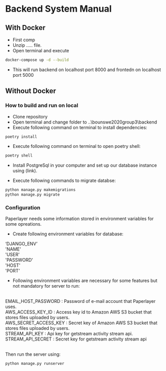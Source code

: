 # Backend System Manual
## With Docker
- First comp
- Unzip ..... file. <br/>
- Open terminal and execute <br/>

```bash
docker-compose up -d --build
```

- This will run backend on localhost port 8000 and frontedn on localhost port 5000

## Without Docker
### How to build and run on local
- Clone repository <br/>
- Open terminal and change folder to ..\bounswe2020group3\backend <br/>
- Execute following command on terminal to install dependencies: <br/>
```bash
poetry install
```
- Execute following command on terminal to open poetry shell: <br/>

```bash
poetry shell
```
- Install PostgreSql in your computer and set up our database instance using (link). <br/>

- Execute following commands to migrate databse: <br/>
```bash
python manage.py makemigrations
python manage.py migrate
```

### Configuration
Paperlayer needs  some information stored in environment variables for some opreations.   <br/>
- Create following environment variables for database: <br/>

‘DJANGO_ENV’ <br/>
'NAME' <br/>
'USER' <br/>
'PASSWORD' <br/>
'HOST' <br/>
'PORT’ <br/>

- Following environment variables are necessary for some features but not mandatory for server to run: <br/>
<br/>
EMAIL_HOST_PASSWORD : Password of e-mail account that Paperlayer uses. <br/>
AWS_ACCESS_KEY_ID : Access key id to Amazon AWS S3 bucket that stores files uploaded by users. <br/>
AWS_SECRET_ACCESS_KEY : Secret key of Amazon AWS S3 bucket that stores files uploaded by users. <br/>
STREAM_API_KEY :  Api key for getstream activity stream api. <br/>
STREAM_API_SECRET : Secret key for getstream activity stream api <br/>
<br/>

Then run the server using: 
```bash
python manage.py runserver
```
